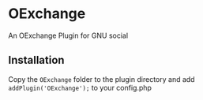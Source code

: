 OExchange
============

An OExchange Plugin for GNU social

Installation
--------------

Copy the `OExchange` folder to the plugin directory and add `addPlugin('OExchange');` to your config.php

